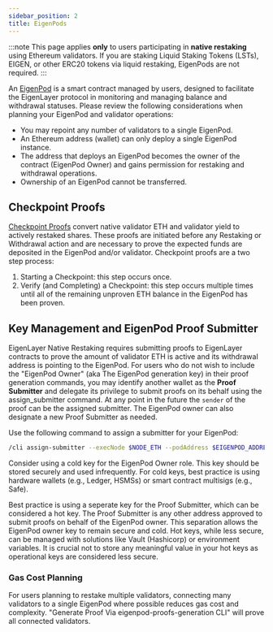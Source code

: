 ```yaml
---
sidebar_position: 2
title: EigenPods
---
```


:::note
This page applies **only** to users participating in **native restaking** using Ethereum validators. If you are staking Liquid Staking Tokens (LSTs), EIGEN, or other ERC20 tokens via liquid restaking, EigenPods are not required.
:::

An [EigenPod](https://github.com/Layr-Labs/eigenlayer-contracts/blob/master/docs/core/EigenPodManager.md) is a smart contract managed by users, designed to facilitate the EigenLayer protocol in monitoring and managing balance and withdrawal statuses. Please review the following considerations when planning your EigenPod and validator operations:

- You may repoint any number of validators to a single EigenPod.
- An Ethereum address (wallet) can only deploy a single EigenPod instance.
- The address that deploys an EigenPod becomes the owner of the contract (EigenPod Owner) and gains permission for restaking and withdrawal operations.
- Ownership of an EigenPod cannot be transferred.

## Checkpoint Proofs

[Checkpoint Proofs](https://github.com/Layr-Labs/eigenlayer-contracts/blob/dev/docs/core/EigenPod.md#checkpointing-validators) convert native validator ETH and validator yield to actively restaked shares. These proofs are initiated
before any Restaking or Withdrawal action and are necessary to prove the expected funds are deposited in the EigenPod and/or validator.
Checkpoint proofs are a two step process:
1. Starting a Checkpoint: this step occurs once.
1. Verify (and Completing) a Checkpoint: this step occurs multiple times until all of the remaining unproven ETH balance in the
   EigenPod has been proven.

## Key Management and EigenPod Proof Submitter

EigenLayer Native Restaking requires submitting proofs to EigenLayer contracts to prove the amount of validator ETH is active and its withdrawal address is pointing to the EigenPod. For users who do not wish to include the "EigenPod Owner" (aka The EigenPod generation key) in their proof generation commands, you may identify another wallet as the **Proof Submitter** and delegate its privilege to submit proofs on its behalf using the assign_submitter command. At any point in the future the `sender` of the proof can be the assigned submitter. The EigenPod owner can also designate a new Proof Submitter as needed.

Use the following command to assign a submitter for your EigenPod:
```bash
/cli assign-submitter --execNode $NODE_ETH --podAddress $EIGENPOD_ADDRESS --sender $EIGENPOD_OWNER_PK
```

Consider using a cold key for the EigenPod Owner role. This key should be stored securely and used infrequently.
For cold keys, best practice is using hardware wallets (e.g., Ledger, HSMSs) or smart contract multisigs (e.g., Safe).

Best practice is using a seperate key for the Proof Submitter, which can be considered a hot key. The Proof Submitter
is any other address approved to submit proofs on behalf of the EigenPod owner. This separation allows the EigenPod owner
key to remain secure and cold. Hot keys, while less secure, can be managed with solutions like Vault (Hashicorp) or environment
variables. It is crucial not to store any meaningful value in your hot keys as operational keys are considered less secure.

### Gas Cost Planning

For users planning to restake multiple validators, connecting many validators to a single EigenPod where possible reduces
gas cost and complexity. "Generate Proof Via eigenpod-proofs-generation CLI" will prove all connected validators.